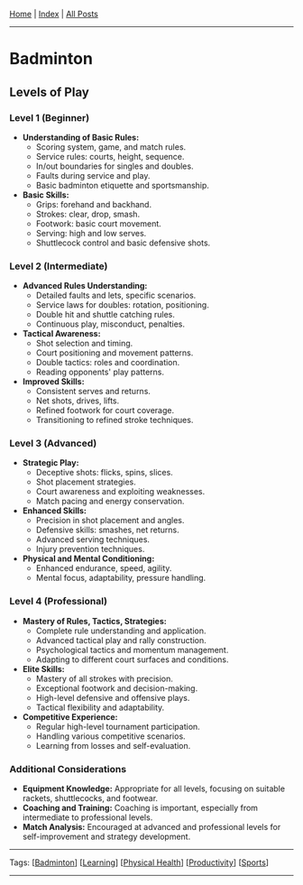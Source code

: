 [Home] \| [Index] \| [All Posts]

---

# Badminton

## Levels of Play

### Level 1 (Beginner)

- **Understanding of Basic Rules:**
    - Scoring system, game, and match rules.
    - Service rules: courts, height, sequence.
    - In/out boundaries for singles and doubles.
    - Faults during service and play.
    - Basic badminton etiquette and sportsmanship.
- **Basic Skills:**
    - Grips: forehand and backhand.
    - Strokes: clear, drop, smash.
    - Footwork: basic court movement.
    - Serving: high and low serves.
    - Shuttlecock control and basic defensive shots.

### Level 2 (Intermediate)

- **Advanced Rules Understanding:**
    - Detailed faults and lets, specific scenarios.
    - Service laws for doubles: rotation, positioning.
    - Double hit and shuttle catching rules.
    - Continuous play, misconduct, penalties.
- **Tactical Awareness:**
    - Shot selection and timing.
    - Court positioning and movement patterns.
    - Double tactics: roles and coordination.
    - Reading opponents' play patterns.
- **Improved Skills:**
    - Consistent serves and returns.
    - Net shots, drives, lifts.
    - Refined footwork for court coverage.
    - Transitioning to refined stroke techniques.

### Level 3 (Advanced)

- **Strategic Play:**
    - Deceptive shots: flicks, spins, slices.
    - Shot placement strategies.
    - Court awareness and exploiting weaknesses.
    - Match pacing and energy conservation.
- **Enhanced Skills:**
    - Precision in shot placement and angles.
    - Defensive skills: smashes, net returns.
    - Advanced serving techniques.
    - Injury prevention techniques.
- **Physical and Mental Conditioning:**
    - Enhanced endurance, speed, agility.
    - Mental focus, adaptability, pressure handling.

### Level 4 (Professional)

- **Mastery of Rules, Tactics, Strategies:**
    - Complete rule understanding and application.
    - Advanced tactical play and rally construction.
    - Psychological tactics and momentum management.
    - Adapting to different court surfaces and conditions.
- **Elite Skills:**
    - Mastery of all strokes with precision.
    - Exceptional footwork and decision-making.
    - High-level defensive and offensive plays.
    - Tactical flexibility and adaptability.
- **Competitive Experience:**
    - Regular high-level tournament participation.
    - Handling various competitive scenarios.
    - Learning from losses and self-evaluation.

### Additional Considerations

- **Equipment Knowledge:** Appropriate for all levels, focusing on suitable rackets, shuttlecocks, and footwear.
- **Coaching and Training:** Coaching is important, especially from intermediate to professional levels.
- **Match Analysis:** Encouraged at advanced and professional levels for self-improvement and strategy development.

---

Tags: [[Badminton]] [[Learning]] [[Physical Health]] [[Productivity]] [[Sports]]

---

[Home]: ../../README.md
[Index]: ../index.md
[All Posts]: ./posts.md
[Badminton]: ../index.md#badminton
[Learning]: ../index.md#learning
[Physical Health]: ../index.md#physical-health
[Productivity]: ../index.md#productivity
[Sports]: ../index.md#sports

